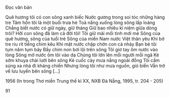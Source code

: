Đọc văn bản

Quê hương tôi có con sông xanh biếc
Nước gương trong soi tóc những hàng tre
Tâm hồn tôi là một buổi trưa hè
Toả nắng xuống lòng sông lấp loáng
Chẳng biết nước có giữ ngày, giữ tháng
Giữ bao nhiêu kỉ niệm giữa dòng trôi?
Hỡi con sông đã làm cả đời tôi!
Tôi giữ mãi mối tình mới mẻ
Sông của quê hương, sông của tuổi trẻ
Sông của miền Nam nước Việt thân yêu
Khi bờ tre riu rít tiếng chim kêu
Khi mặt nước chập chờn con cá nhảy
Bạn bè tôi tụm năm tụm bảy
Bầy chim non bơi lội trên sông
Tôi giơ tay ôm nước vào lòng
Sông mở nước ôm tôi vào dạ
Chúng tôi lớn lên mỗi người mỗi ngã
Kẻ sớm khuya chài lưới bên sông
Kẻ cuốc cày mưa nắng ngoài đồng
Tôi cầm súng xa nhà đi kháng chiến
Nhưng lòng tôi như mưa nguồn, gió biển
Vẫn trở về lưu luyến bên sông
[...]

1956
(In trong Thơ miền Trung thế kỉ XX, NXB Đà Nẵng, 1995, tr. 204 - 205)

91